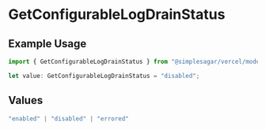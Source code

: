 # GetConfigurableLogDrainStatus

## Example Usage

```typescript
import { GetConfigurableLogDrainStatus } from "@simplesagar/vercel/models/getconfigurablelogdrainop.js";

let value: GetConfigurableLogDrainStatus = "disabled";
```

## Values

```typescript
"enabled" | "disabled" | "errored"
```